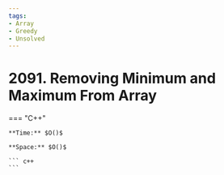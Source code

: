 ```yaml
---
tags:
- Array
- Greedy
- Unsolved
---
```



# 2091. Removing Minimum and Maximum From Array

=== "C++"

    **Time:** $O()$

    **Space:** $O()$

    ``` c++
    ```